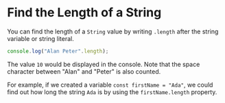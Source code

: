 # Find the Length of a String
You can find the length of a ```String``` value by writing ```.length``` after the string variable or string literal.
```javascript
console.log("Alan Peter".length);
```
The value ```10``` would be displayed in the console. Note that the space character between "Alan" and "Peter" is also counted.

For example, if we created a variable ```const firstName = "Ada"```, we could find out how long the string ```Ada``` is by using the ```firstName.length``` property.
